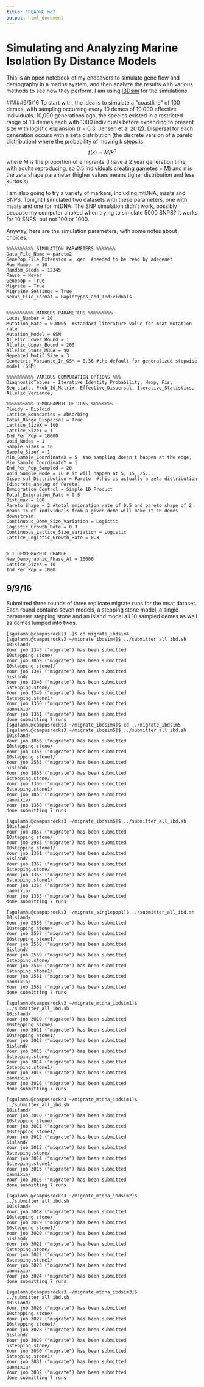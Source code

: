 ```yaml
---
title: "README.md"
output: html_document
---
```

# Simulating and Analyzing Marine Isolation By Distance Models
This is an open notebook of my endeavors to simulate gene flow and demography in a marine system, and then analyze the results with various methods to see how they perform. I am using [IBDsim](http://www1.montpellier.inra.fr/CBGP/software/ibdsim/) for the simulations.

#####9/5/16
To start with, the idea is to simulate a "coastline" of 100 demes, with sampling occurring every 10 demes of 10,000 effective individuals. 10,000 generations ago, the species existed in a restricted range of 10 demes each with 1000 individuals before expanding to present size with logistic expansion (r = 0.3; Jensen et al 2012).  Dispersal for each generation occurs with a zeta distribution (the discrete version of a pareto distribution) where the probability of moving k steps is $$ f(x) = M / k^n $$ where M is the proportion of emigrants (I have a 2 year generation time, with adults reproducing, so 0.5 individuals creating gametes = M) and n is the zeta shape parameter (higher values means tigher distribution and less kurtosis). 

I am also going to try a variety of markers, including mtDNA, msats and SNPS.  Tonight I simulated two datasets with these parameters, one with msats and one for mtDNA. The SNP simulation didn't work, possibly because my computer choked when trying to simulate 5000 SNPS? It works for 10 SNPS, but not 100 or 1000.

Anyway, here are the simulation parameters, with some notes about choices.

```
%%%%%%%%%% SIMULATION PARAMETERS %%%%%%%
Data_File_Name = pareto2
GenePop_File_Extension = .gen  #needed to be read by adegenet
Run_Number = 10
Random_Seeds = 12345
Pause = Never
Genepop = True
Migrate = True
Migraine_Settings = True
Nexus_File_Format = Haplotypes_and_Individuals


%%%%%%%%%% MARKERS PARAMETERS %%%%%%%%%
Locus_Number = 10
Mutation_Rate = 0.0005  #standard literature value for msat mutation rate
Mutation_Model = GSM
Allelic_Lower_Bound = 1
Allelic_Upper_Bound = 200
Allelic_State_MRCA = 90
Repeated_Motif_Size = 3
Geometric_Variance_In_GSM = 0.36 #the default for generalized stepwise model (GSM)

%%%%%%%%%% VARIOUS COMPUTATION OPTIONS %%%
DiagnosticTables = Iterative_Identity_Probability, Hexp, Fis, Seq_stats, Prob_Id_Matrix, Effective_Dispersal, Iterative_Statistics, Allelic_Variance,

%%%%%%%%%% DEMOGRAPHIC OPTIONS %%%%%%%%
Ploidy = Diploid
Lattice_Boundaries = Absorbing
Total_Range_Dispersal = True
Lattice_SizeX = 100
Lattice_SizeY = 1
Ind_Per_Pop = 10000
Void_Nodes = 1
Sample_SizeX = 10
Sample_SizeY = 1
Min_Sample_CoordinateX = 5  #so sampling doesn't happen at the edge, 
Min_Sample_CoordinateY = 1
Ind_Per_Pop_Sampled = 20
Void_Sample_Node = 10 # it will happen at 5, 15, 25...
Dispersal_Distribution = Pareto  #this is actually a zeta distribution (discrete analog of Pareto)
Immigration_Control = Simple_1D_Product
Total_Emigration_Rate = 0.5
Dist_max = 100
Pareto_Shape = 2 #total emigration rate of 0.5 and pareto shape of 2 means 1% of individuals from a given deme will make it 10 demes downstream.
Continuous_Deme_Size_Variation = Logistic
Logistic_Growth_Rate = 0.3
Continuous_Lattice_Size_Variation = Logistic
Lattice_Logistic_Growth_Rate = 0.3


% 1 DEMOGRAPHIC CHANGE
New_Demographic_Phase_At = 10000
Lattice_SizeX = 10
Ind_Per_Pop = 1000
```
## 9/9/16 
Submitted three rounds of three replicate migrate runs for the msat dataset. Each round contains seven models, a stepping stone model, a single parameter stepping stone and an island model all 10 sampled demes as well as demes lumped into twos.

```
[sgulamhu@campusrocks3 ~]$ cd migrate_ibdsim4
[sgulamhu@campusrocks3 ~/migrate_ibdsim4]$ ../submitter_all_ibd.sh
10island/
Your job 1345 ("migrate") has been submitted
10stepping.stone/
Your job 1859 ("migrate") has been submitted
10stepping.stone1/
Your job 1347 ("migrate") has been submitted
5island/
Your job 1348 ("migrate") has been submitted
5stepping.stone/
Your job 1349 ("migrate") has been submitted
5stepping.stone1/
Your job 1350 ("migrate") has been submitted
panmixia/
Your job 1351 ("migrate") has been submitted
done submitting 7 runs
[sgulamhu@campusrocks3 ~/migrate_ibdsim4]$ cd ../migrate_ibdsim5
[sgulamhu@campusrocks3 ~/migrate_ibdsim5]$ ../submitter_all_ibd.sh
10island/
Your job 1856 ("migrate") has been submitted
10stepping.stone/
Your job 1353 ("migrate") has been submitted
10stepping.stone1/
Your job 2553 ("migrate") has been submitted
5island/
Your job 1855 ("migrate") has been submitted
5stepping.stone/
Your job 1356 ("migrate") has been submitted
5stepping.stone1/
Your job 1853 ("migrate") has been submitted
panmixia/
Your job 1358 ("migrate") has been submitted
done submitting 7 runs

[sgulamhu@campusrocks3 ~/migrate_ibdsim6]$ ../submitter_all_ibd.sh
10island/
Your job 1857 ("migrate") has been submitted
10stepping.stone/
Your job 2983 ("migrate") has been submitted
10stepping.stone1/
Your job 1361 ("migrate") has been submitted
5island/
Your job 1362 ("migrate") has been submitted
5stepping.stone/
Your job 1363 ("migrate") has been submitted
5stepping.stone1/
Your job 1364 ("migrate") has been submitted
panmixia/
Your job 1365 ("migrate") has been submitted
done submitting 7 runs

[sgulamhu@campusrocks3 ~/migrate_singlepop1]$ ../submitter_all_ibd.sh
10island/
Your job 2556 ("migrate") has been submitted
10stepping.stone/
Your job 2557 ("migrate") has been submitted
10stepping.stone1/
Your job 2558 ("migrate") has been submitted
5island/
Your job 2559 ("migrate") has been submitted
5stepping.stone/
Your job 2560 ("migrate") has been submitted
5stepping.stone1/
Your job 2561 ("migrate") has been submitted
panmixia/
Your job 2562 ("migrate") has been submitted
done submitting 7 runs

[sgulamhu@campusrocks3 ~/migrate_mtdna_ibdsim1]$ ../submitter_all_ibd.sh
10island/
Your job 3010 ("migrate") has been submitted
10stepping.stone/
Your job 3011 ("migrate") has been submitted
10stepping.stone1/
Your job 3012 ("migrate") has been submitted
5island/
Your job 3013 ("migrate") has been submitted
5stepping.stone/
Your job 3014 ("migrate") has been submitted
5stepping.stone1/
Your job 3015 ("migrate") has been submitted
panmixia/
Your job 3016 ("migrate") has been submitted
done submitting 7 runs

[sgulamhu@campusrocks3 ~/migrate_mtdna_ibdsim1]$ ../submitter_all_ibd.sh
10island/
Your job 3010 ("migrate") has been submitted
10stepping.stone/
Your job 3011 ("migrate") has been submitted
10stepping.stone1/
Your job 3012 ("migrate") has been submitted
5island/
Your job 3013 ("migrate") has been submitted
5stepping.stone/
Your job 3014 ("migrate") has been submitted
5stepping.stone1/
Your job 3015 ("migrate") has been submitted
panmixia/
Your job 3016 ("migrate") has been submitted
done submitting 7 runs

[sgulamhu@campusrocks3 ~/migrate_mtdna_ibdsim2]$ ../submitter_all_ibd.sh
10island/
Your job 3018 ("migrate") has been submitted
10stepping.stone/
Your job 3019 ("migrate") has been submitted
10stepping.stone1/
Your job 3020 ("migrate") has been submitted
5island/
Your job 3021 ("migrate") has been submitted
5stepping.stone/
Your job 3022 ("migrate") has been submitted
5stepping.stone1/
Your job 3023 ("migrate") has been submitted
panmixia/
Your job 3024 ("migrate") has been submitted
done submitting 7 runs

[sgulamhu@campusrocks3 ~/migrate_mtdna_ibdsim3]$ ../submitter_all_ibd.sh
10island/
Your job 3026 ("migrate") has been submitted
10stepping.stone/
Your job 3027 ("migrate") has been submitted
10stepping.stone1/
Your job 3028 ("migrate") has been submitted
5island/
Your job 3029 ("migrate") has been submitted
5stepping.stone/
Your job 3030 ("migrate") has been submitted
5stepping.stone1/
Your job 3031 ("migrate") has been submitted
panmixia/
Your job 3032 ("migrate") has been submitted
done submitting 7 runs



```
